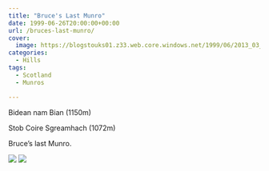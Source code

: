 ```yaml
---
title: "Bruce's Last Munro"
date: 1999-06-26T20:00:00+00:00
url: /bruces-last-munro/
cover: 
  image: https://blogstouks01.z33.web.core.windows.net/1999/06/2013_03_04_22_27_54-1.jpg
categories:
  - Hills
tags:
  - Scotland
  - Munros

---
```

Bidean nam Bian (1150m)

Stob Coire Sgreamhach (1072m)

Bruce’s last Munro.

![](https://blogstouks01.z33.web.core.windows.net/2023/08/2013_03_04_22_27_54.jpg)
![](https://blogstouks01.z33.web.core.windows.net/2023/08/2013_03_04_22_28_17.jpg)